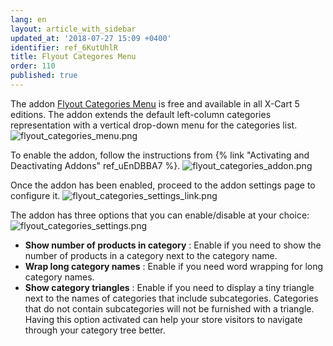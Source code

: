 ```yaml
---
lang: en
layout: article_with_sidebar
updated_at: '2018-07-27 15:09 +0400'
identifier: ref_6KutUhlR
title: Flyout Categores Menu
order: 110
published: true
---
```

The addon [Flyout Categories Menu](https://market.x-cart.com/addons/flyout-categories-menu.html "Playing with Menus") is free and available in all X-Cart 5 editions. The addon extends the default left-column categories representation with a vertical drop-down menu for the categories list.
![flyout_categories_menu.png]({{site.baseurl}}/attachments/ref_6KutUhlR/flyout_categories_menu.png)

To enable the addon, follow the instructions from {% link "Activating and Deactivating Addons" ref_uEnDBBA7 %}. 
![flyout_categories_addon.png]({{site.baseurl}}/attachments/ref_6KutUhlR/flyout_categories_addon.png)

Once the addon has been enabled, proceed to the addon settings page to configure it.
![flyout_categories_settings_link.png]({{site.baseurl}}/attachments/ref_6KutUhlR/flyout_categories_settings_link.png)

The addon has three options that you can enable/disable at your choice:
![flyout_categories_settings.png]({{site.baseurl}}/attachments/ref_6KutUhlR/flyout_categories_settings.png)

* **Show number of products in category** : Enable if you need to show the number of products in a category next to the category name.
* **Wrap long category names** : Enable if you need word wrapping for long category names.
* **Show category triangles** : Enable if you need to display a tiny triangle next to the names of categories that include subcategories. Categories that do not contain subcategories will not be furnished with a triangle. Having this option activated can help your store visitors to navigate through your category tree better.
